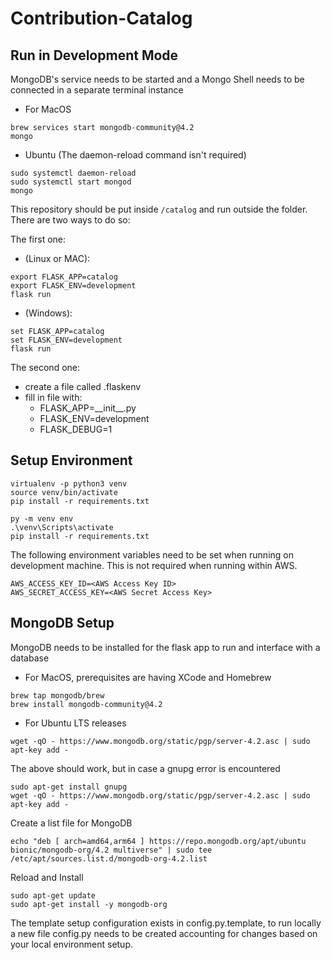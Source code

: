 # Contribution-Catalog

## Run in Development Mode
MongoDB's service needs to be started and a Mongo Shell needs to be connected in a separate terminal instance

- For MacOS
```
brew services start mongodb-community@4.2
mongo
```

- Ubuntu (The daemon-reload command isn't required)
```
sudo systemctl daemon-reload
sudo systemctl start mongod
mongo
```

This repository should be put inside `/catalog` and run outside the folder. 
There are two ways to do so:

The first one:

- (Linux or MAC):
```
export FLASK_APP=catalog
export FLASK_ENV=development
flask run
```

- (Windows):
```
set FLASK_APP=catalog
set FLASK_ENV=development
flask run
```

The second one:

- create a file called .flaskenv
- fill in file with:
    - FLASK_APP=\_\_init\_\_.py
    - FLASK_ENV=development
    - FLASK_DEBUG=1

## Setup Environment

```
virtualenv -p python3 venv
source venv/bin/activate
pip install -r requirements.txt
```

```
py -m venv env
.\venv\Scripts\activate
pip install -r requirements.txt
```

The following environment variables need to be set when running on development machine. 
This is not required when running within AWS.
```
AWS_ACCESS_KEY_ID=<AWS Access Key ID>
AWS_SECRET_ACCESS_KEY=<AWS Secret Access Key>
```


## MongoDB Setup
MongoDB needs to be installed for the flask app to run and interface with a database

- For MacOS, prerequisites are having XCode and Homebrew
```
brew tap mongodb/brew
brew install mongodb-community@4.2
```
- For Ubuntu LTS releases
```
wget -qO - https://www.mongodb.org/static/pgp/server-4.2.asc | sudo apt-key add -
```
The above should work, but in case a gnupg error is encountered
```
sudo apt-get install gnupg
wget -qO - https://www.mongodb.org/static/pgp/server-4.2.asc | sudo apt-key add -
```
Create a list file for MongoDB
```
echo "deb [ arch=amd64,arm64 ] https://repo.mongodb.org/apt/ubuntu bionic/mongodb-org/4.2 multiverse" | sudo tee /etc/apt/sources.list.d/mongodb-org-4.2.list
```
Reload and Install
```
sudo apt-get update
sudo apt-get install -y mongodb-org
```

The template setup configuration exists in config.py.template, to run locally a new file config.py needs to be created accounting for changes based on your local environment setup.  
